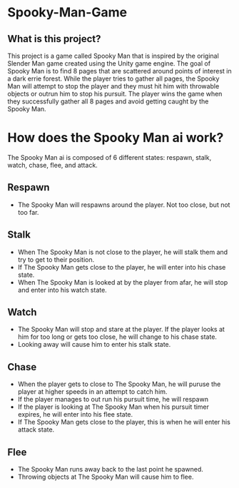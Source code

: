 # Spooky-Man-Game

## What is this project?
This project is a game called Spooky Man that is inspired by the original Slender Man game created using the Unity game engine. The goal of Spooky Man is to find 8 pages that are scattered around points of interest in a dark errie forest. While the player tries to gather all pages, the Spooky Man will attempt to stop the player and they must hit him with throwable objects or outrun him to stop his pursuit. The player wins the game when they successfully gather all 8 pages and avoid getting caught by the Spooky Man.


# How does the Spooky Man ai work?
The Spooky Man ai is composed of 6 different states: respawn, stalk, watch, chase, flee, and attack.

## Respawn
- The Spooky Man will respawns around the player. Not too close, but not too far.

## Stalk
- When The Spooky Man is not close to the player, he will stalk them and try to get to their position.
- If The Spooky Man gets close to the player, he will enter into his chase state.
- When The Spooky Man is looked at by the player from afar, he will stop and enter into his watch state.

## Watch
- The Spooky Man will stop and stare at the player. If the player looks at him for too long or gets too close, he will change to his chase state.
- Looking away will cause him to enter his stalk state.

## Chase
- When the player gets to close to The Spooky Man, he will puruse the player at higher speeds in an attempt to catch him.
- If the player manages to out run his pursuit time, he will respawn
- If the player is looking at The Spooky Man when his pursuit timer expires, he will enter into his flee state.
- If The Spooky Man gets close to the player, this is when he will enter his attack state.

## Flee
 - The Spooky Man runs away back to the last point he spawned.
 - Throwing objects at The Spooky Man will cause him to flee.

